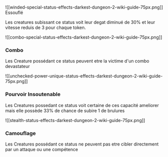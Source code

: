 

![[winded-special-status-effects-darkest-dungeon-2-wiki-guide-75px.png]]
Essouflé

Les creatures subissant ce status voit leur degat diminué de 30% et leur vitesse reduis de 3 pour chaque token.



![[combo-special-status-effects-darkest-dungeon-2-wiki-guide-75px.png]]
### Combo

Les Creature possédant ce status peuvent etre la victime d'un combo devastateur



![[unchecked-power-unique-status-effects-darkest-dungeon-2-wiki-guide-75px.png]]
### Pourvoir Insoutenable

Les Creatures possedant ce status voit certaine de ces capacité ameliorer mais elle possède 33% de chance de subire 1 de brulures 



![[stealth-status-effects-darkest-dungeon-2-wiki-guide-75px.png]]
### Camouflage

Les Creatures possédant ce status ne peuvent pas etre cibler directement par un attaque ou une compétence